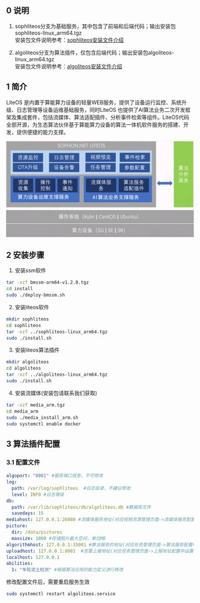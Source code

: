 ## 0 说明
1. sophliteos分支为基础服务，其中包含了前端和后端代码；输出安装包sophliteos-linux_arm64.tgz   
安装包文件说明参考：[sophliteos安装文件介绍](./doc/sophliteos.md)

2. algoliteos分支为算法插件，仅包含后端代码；输出安装包algoliteos-linux_arm64.tgz  
安装包文件说明参考：[algoliteos安装文件介绍](./doc/algoliteos.md)

## 1 简介

LiteOS 是内置于算能算力设备的轻量WEB服务，提供了设备运行监控、系统升级、日志管理等设备运维基础服务，同时LiteOS 也提供了AI算法业务二次开发框架及集成套件，包括流媒体、算法适配插件、分析事件检索等组件。LiteOS代码全部开源，为生态算法伙伴基于算能算力设备的算法一体机软件服务的搭建、开发，提供便捷的能力支撑。   
 
![liteos](./pic/liteos.png)
## 2 安装步骤
1. 安装ssm软件
```bash
tar -xzf bmssm-arm64-v1.2.0.tgz 
cd install
sudo ./deploy-bmssm.sh
```
2. 安装liteos软件
```bash
mkdir sophliteos
cd sophliteos
tar -xzf ../sophliteos-linux_arm64.tgz
sudo ./install.sh
```

3. 安装liteos算法插件
```bash
mkdir algoliteos
cd algoliteos
tar -xzf ../algoliteos-linux_arm64.tgz
sudo ./install.sh
```

4. 安装流媒体(安装包请联系我们获取)
```bash
tar -xzf media_arm.tgz
cd media_arm
sudo ./media_install_arm.sh
sudo systemctl enable docker
```

## 3 算法插件配置
### 3.1 配置文件
```yaml
algoport: "8081" #服务端口信息，不可修改
log:
  path: /var/log/sophliteos  #日志目录，不建议修改
  level: INFO #日志等级
db:
  path: /var/lib/sophliteos/db/algoliteos.db #数据库文件
  savedays: 15 
mediahost: 127.0.0.1:26080 #流媒体服务地址(对应视频资源管理页面->流媒体服务配置中设置)
picture:
  dir: /data/pictures
  maxsize: 1000 #存储图片最大空间，单位MB
algorithmhost: 127.0.0.1:35001 #算法服务的地址(对应任务管理页面->算法服务配置中设置)
uploadhost: 127.0.0.1:8081  #告警上报地址(对应任务管理页面->上报地址配置中设置)
localhost: 127.0.0.1 
abilities:
  1: "车轮泥土检测" #根据算法应用的能力定义进行修改
```
修改配置文件后，需要重启服务生效
```bash
sudo systemctl restart algoliteos.service
```